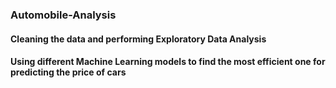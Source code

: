### Automobile-Analysis
#### Cleaning the data and performing Exploratory Data Analysis
#### Using different Machine Learning models to find the most efficient one for predicting the price of cars
